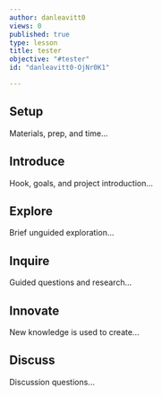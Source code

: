 ```yaml
---
author: danleavitt0
views: 0
published: true
type: lesson
title: tester
objective: "#tester"
id: "danleavitt0-OjNr0K1"

---
```


## Setup
Materials, prep, and time...

## Introduce
Hook, goals, and project introduction...

## Explore
Brief unguided exploration...

## Inquire
Guided questions and research...

## Innovate
New knowledge is used to create...

## Discuss
Discussion questions...
